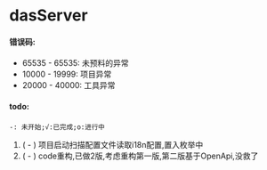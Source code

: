 # dasServer

#### 错误码:

- 65535 - 65535: 未预料的异常
- 10000 - 19999: 项目异常
- 20000 - 40000: 工具异常

#### todo:

`-: 未开始;√:已完成;o:进行中`

1. ( - ) 项目启动扫描配置文件读取i18n配置,置入枚举中
2. ( - ) code重构,已做2版,考虑重构第一版,第二版基于OpenApi,没救了
